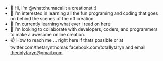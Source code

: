 - 👋 Hi, I’m @whatchumacallit a creationst :)
- 👀 I’m interested in learning all the fun programing and coding that goes on behind the scenes of the nft creation.
- 🌱 I’m currently learning what ever i read on here
- 💞️ I’m looking to collaborate with developers, coders, and programmers to make a awesome online creation.
- 📫 How to reach me ... right here if thats possible or at twitter.com/thetarynthomas facebook.com/totallytaryn and email theonlytaryn@gmail.com

<!---
whatchumacallit/whatchumacallit is a ✨ special ✨ repository because its `README.md` (this file) appears on your GitHub profile.
You can click the Preview link to take a look at your changes.
--->

